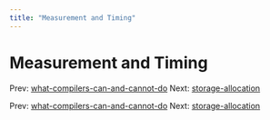 ```yaml
---
title: "Measurement and Timing"
---
```


# Measurement and Timing

Prev: [what-compilers-can-and-cannot-do](what-compilers-can-and-cannot-do.md)
Next: [storage-allocation](storage-allocation.md)

Prev: [what-compilers-can-and-cannot-do](what-compilers-can-and-cannot-do.md)
Next: [storage-allocation](storage-allocation.md)
